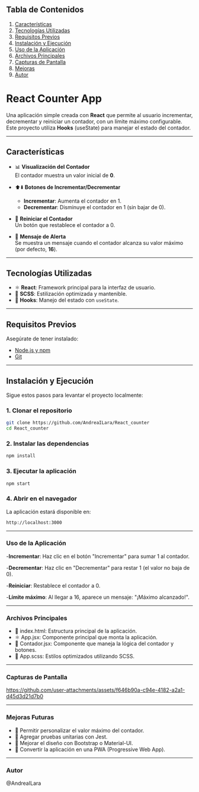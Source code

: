 ## **Tabla de Contenidos**
1. [Características](#características)  
2. [Tecnologías Utilizadas](#tecnologías-utilizadas)  
3. [Requisitos Previos](#requisitos-previos)  
4. [Instalación y Ejecución](#instalación-y-ejecución)  
5. [Uso de la Aplicación](#uso-de-la-aplicación)  
6. [Archivos Principales](#archivos-principales)  
7. [Capturas de Pantalla](#capturas-de-pantalla)
8. [Mejoras](#mejoras-futuras) 
9. [Autor](#autor)

# React Counter App

Una aplicación simple creada con **React** que permite al usuario incrementar, decrementar y reiniciar un contador, con un límite máximo configurable.  
Este proyecto utiliza **Hooks** (useState) para manejar el estado del contador.

---

## **Características**

- 📊 **Visualización del Contador**  
  El contador muestra un valor inicial de **0**.

- ⬆️⬇️ **Botones de Incrementar/Decrementar**  
  - **Incrementar**: Aumenta el contador en 1.  
  - **Decrementar**: Disminuye el contador en 1 (sin bajar de 0).

- 🔄 **Reiniciar el Contador**  
  Un botón que restablece el contador a 0.

- 🚨 **Mensaje de Alerta**  
  Se muestra un mensaje cuando el contador alcanza su valor máximo (por defecto, **16**).

---

## **Tecnologías Utilizadas**

- ⚛️ **React**: Framework principal para la interfaz de usuario.
- 🎨 **SCSS**: Estilización optimizada y mantenible.
- 🔧 **Hooks**: Manejo del estado con `useState`.

---

## **Requisitos Previos**

Asegúrate de tener instalado:

- [Node.js y npm](https://nodejs.org/)  
- [Git](https://git-scm.com/)

---

## **Instalación y Ejecución**

Sigue estos pasos para levantar el proyecto localmente:

### 1. **Clonar el repositorio**
```bash
git clone https://github.com/AndreaILara/React_counter
cd React_counter
``` 
### 2. **Instalar las dependencias**
```bash
npm install
```
### 3. **Ejecutar la aplicación**
```bash
npm start
```
### 4. **Abrir en el navegador**

La aplicación estará disponible en:
```bash
http://localhost:3000
```
---
### Uso de la Aplicación

  -**Incrementar**: Haz clic en el botón "Incrementar" para sumar 1 al contador.
  
  -**Decrementar**: Haz clic en "Decrementar" para restar 1 (el valor no baja de 0).
  
  -**Reiniciar**: Restablece el contador a 0.
  
  -**Límite máximo**: Al llegar a 16, aparece un mensaje: "¡Máximo alcanzado!".
  
---
### **Archivos Principales**

   - 📄 index.html: Estructura principal de la aplicación.
   - ⚛️ App.jsx: Componente principal que monta la aplicación.
   - 🔢 Contador.jsx: Componente que maneja la lógica del contador y botones.
  - 🎨 App.scss: Estilos optimizados utilizando SCSS.
---

### **Capturas de Pantalla**

https://github.com/user-attachments/assets/f646b90a-c94e-4182-a2a1-d45d3d21d7b0

---
### **Mejoras Futuras**

 - 🚀 Permitir personalizar el valor máximo del contador.
 - 📝 Agregar pruebas unitarias con Jest.
 - 🎨 Mejorar el diseño con Bootstrap o Material-UI.
 - 📱 Convertir la aplicación en una PWA (Progressive Web App).
---
### **Autor**
@AndreaILara

